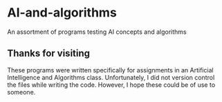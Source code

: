 # AI-and-algorithms
An assortment of programs testing AI concepts and algorithms

## Thanks for visiting
These programs were written specifically for assignments in an Artificial Intelligence and Algorithms class.
Unfortunately, I did not version control the files while writing the code. 
However, I hope these could be of use to someone. 
